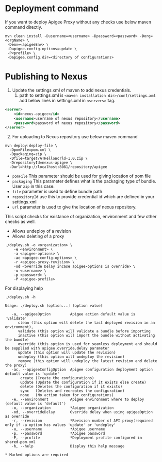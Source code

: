 # Deployment command

If you want to deploy Apigee Proxy without any checks use below maven command directly.
```
mvn clean install -Dusername=<username> -Dpassword=<password> -Dorg=<orgName> \
 -Denv=<apigeeEnv> \
 -Dapigee.config.options=update \
 -P<profile> \
 -Dapigee.config.dir=<directory of configurations>

```

# Publishing to Nexus
1.  Update the settings.xml of maven to add nexus credentials.
    1.  path to settings.xml is `<maven installation dir>/conf/settings.xml`
add below lines in settings.xml in `<servers>` tag.

``` xml
<server>
    <id>nexus-apigee</id>
    <username>username of nexus repository</username>
    <password>password of nexus repository</password>
</server>
```

2. For uploading to Nexus repository use below maven command

```
mvn deploy:deploy-file \
  -DpomFile=pom.xml \
  -Dpackaging=zip \
  -Dfile=target/ATHelloWorld-1.0.zip \
  -DrepositoryId=nexus-apigee \
  -Durl=http://localhost:8081/repository/apigee

```
* `pomFile` This parameter should be used for giving location of pom file
* `packaging` This parameter defines what is the packaging type of bundle. User `zip` in this case.
* `file` parameter is used to define bundle path
* `repositoryId` use this to provide credential id which are defined in your settings.xml
* `url` parameter is used to give the location of nexus repository.


This script checks for existance of organization, environment and few other checks as well.
* Allows undeploy of a revision
* Allows deleting of a proxy

```
./deploy.sh -o <organization> \
    -e <environment> \
    -a <apigee-options> \
    -ac <apigee-config-options> \
    -r <apigee-proxy-revision> \
    -od <override Delay incase apigee-options is override> \
    -u <username> \
    -p <password> \
    -P <apigee-profile> 
```

For displaying help 

```
./deploy.sh -h
```
```
Usage: ./deploy.sh [option...] [option value]

   -a, --apigeeOption         Apigee action default value is 'validate'
      clean (this option will delete the last deployed revision in an environment),
      validate (this option will validate a bundle before importing
      inactive (this option will import the bundle without activating the bundle)
      override (this option is used for seamless deployment and should be supplied with apigee.override.delay parameter
      update (this option will update the revision)
      undeploy (this option will undeploy the revision)
      remove (this option will undeploy the latest revision and delete the proxy)
   -ac, --apigeeConfigOption  Apigee configuration deployment option default value is 'update'
       create (Create the configurations)
       update (Update the configuration if it exists else create)
       delete (Deletes the configuration if it exists)
       sync   (Deletes and recreates the configuration)
       none   (No action taken for configurations)
   -e, --environment          Apigee environment where to deploy (default value is 'default')
   -o, --organization         *Apigee organization
   -od, --overrideDelay       Override delay when using apigeeOption as override
   -r, --revision             *Revision number of API proxy(required only if -a option has values 'update' or 'undeploy'
   -u, --username             *Apigee username
   -p, --password             *Apigee password
   -P, --profile              *Deployment profile configured in shared-pom.xml
   -h, --help                 Display this help message

* Marked options are required

```